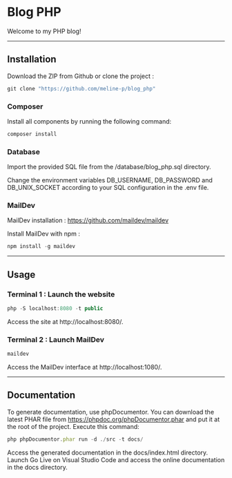 # Blog PHP

Welcome to my PHP blog!

---

## Installation

Download the ZIP from Github or clone the project :

```jsx
git clone "https://github.com/meline-p/blog_php"
```

### Composer

Install all components by running the following command:

```jsx
composer install
```

### Database

Import the provided SQL file from the /database/blog_php.sql directory.

Change the environment variables DB_USERNAME, DB_PASSWORD and DB_UNIX_SOCKET according to your SQL configuration in the .env file.

### MailDev

MailDev installation : https://github.com/maildev/maildev

Install MailDev with npm :

```jsx
npm install -g maildev
```

---

## Usage

### Terminal 1 : Launch the website

```jsx
php -S localhost:8080 -t public
```

Access the site at http://localhost:8080/.

### Terminal 2 : Launch MailDev

```jsx
maildev
```

Access the MailDev interface at http://localhost:1080/.

---

## Documentation

To generate documentation, use phpDocumentor.
You can download the latest PHAR file from https://phpdoc.org/phpDocumentor.phar and put it at the root of the project.
Execute this command:

```jsx
php phpDocumentor.phar run -d ./src -t docs/
```

Access the generated documentation in the docs/index.html directory. 
Launch Go Live on Visual Studio Code and access the online documentation in the docs directory.